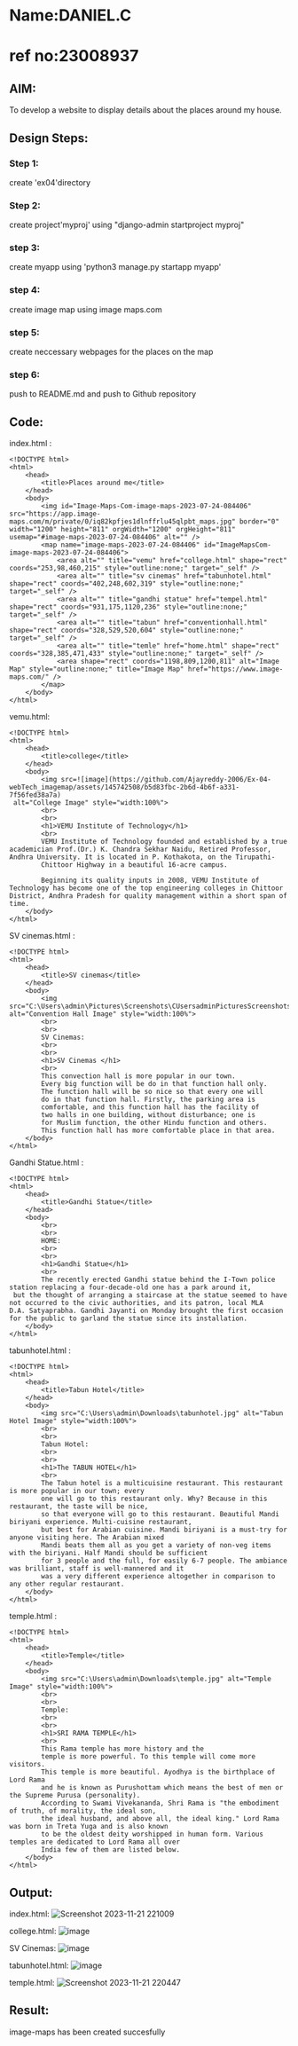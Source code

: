 # Name:DANIEL.C
# ref no:23008937
## AIM:
To develop a website to display details about the places around my house.

## Design Steps:

### Step 1:
create 'ex04'directory
### Step 2:
create project'myproj' using "django-admin startproject myproj"
### step 3:
create myapp using 'python3 manage.py startapp myapp'
### step 4:
create image map using image maps.com
### step 5:
create neccessary webpages for the places on the map
### step 6:
push to README.md and push to Github repository
## Code:
index.html :

```
<!DOCTYPE html>
<html>
    <head>
        <title>Places around me</title>
    </head> 
    <body>
        <img id="Image-Maps-Com-image-maps-2023-07-24-084406" src="https://app.image-maps.com/m/private/0/iq82kpfjes1dlnffrlu45qlpbt_maps.jpg" border="0" width="1200" height="811" orgWidth="1200" orgHeight="811" usemap="#image-maps-2023-07-24-084406" alt="" />
        <map name="image-maps-2023-07-24-084406" id="ImageMapsCom-image-maps-2023-07-24-084406">
            <area alt="" title="vemu" href="college.html" shape="rect" coords="253,98,460,215" style="outline:none;" target="_self" />
            <area alt="" title="sv cinemas" href="tabunhotel.html" shape="rect" coords="402,248,602,319" style="outline:none;" target="_self" />
            <area alt="" title="gandhi statue" href="tempel.html" shape="rect" coords="931,175,1120,236" style="outline:none;" target="_self" />
            <area alt="" title="tabun" href="conventionhall.html" shape="rect" coords="328,529,520,604" style="outline:none;" target="_self" />
            <area alt="" title="temle" href="home.html" shape="rect" coords="328,385,471,433" style="outline:none;" target="_self" />
            <area shape="rect" coords="1198,809,1200,811" alt="Image Map" style="outline:none;" title="Image Map" href="https://www.image-maps.com/" />
        </map>
    </body>
</html>
```
vemu.html:

```
<!DOCTYPE html>
<html>
    <head>
        <title>college</title>
    </head>  
    <body>
        <img src=![image](https://github.com/Ajayreddy-2006/Ex-04-webTech_imagemap/assets/145742508/b5d83fbc-2b6d-4b6f-a331-7f56fed38a7a)
 alt="College Image" style="width:100%">
        <br>
        <br>
        <h1>VEMU Institute of Technology</h1>
        <br>
        VEMU Institute of Technology founded and established by a true academician Prof.(Dr.) K. Chandra Sekhar Naidu, Retired Professor, Andhra University. It is located in P. Kothakota, on the Tirupathi- 
        Chittoor Highway in a beautiful 16-acre campus.

        Beginning its quality inputs in 2008, VEMU Institute of Technology has become one of the top engineering colleges in Chittoor District, Andhra Pradesh for quality management within a short span of time. 
    </body>  
</html>
```
SV cinemas.html :

```
<!DOCTYPE html>
<html>
    <head>
        <title>SV cinemas</title> 
    </head>  
    <body>
        <img src="C:\Users\admin\Pictures\Screenshots\CUsersadminPicturesScreenshots.png alt="Convention Hall Image" style="width:100%">
        <br>
        <br>
        SV Cinemas:
        <br>
        <br>
        <h1>SV Cinemas </h1>
        <br>
        This convection hall is more popular in our town.
        Every big function will be do in that function hall only.
        The function hall will be so nice so that every one will
        do in that function hall. Firstly, the parking area is
        comfortable, and this function hall has the facility of
        two halls in one building, without disturbance; one is
        for Muslim function, the other Hindu function and others.
        This function hall has more comfortable place in that area.
    </body>  
</html>
```
Gandhi Statue.html :
```
<!DOCTYPE html>
<html>
    <head>
        <title>Gandhi Statue</title> 
    </head>  
    <body>
        <br>
        <br>
        HOME:
        <br>
        <br>
        <h1>Gandhi Statue</h1>
        <br>
        The recently erected Gandhi statue behind the I-Town police station replacing a four-decade-old one has a park around it,
 but the thought of arranging a staircase at the statue seemed to have not occurred to the civic authorities, and its patron, local MLA
D.A. Satyaprabha. Gandhi Jayanti on Monday brought the first occasion for the public to garland the statue since its installation.
    </body>  
</html>
```
tabunhotel.html :
```
<!DOCTYPE html>
<html>
    <head>
        <title>Tabun Hotel</title> 
    </head>  
    <body>
        <img src="C:\Users\admin\Downloads\tabunhotel.jpg" alt="Tabun Hotel Image" style="width:100%">
        <br>
        <br>
        Tabun Hotel:
        <br>
        <br>
        <h1>The TABUN HOTEL</h1>
        <br>
        The Tabun hotel is a multicuisine restaurant. This restaurant is more popular in our town; every
        one will go to this restaurant only. Why? Because in this restaurant, the taste will be nice,
        so that everyone will go to this restaurant. Beautiful Mandi biriyani experience. Multi-cuisine restaurant,
        but best for Arabian cuisine. Mandi biriyani is a must-try for anyone visiting here. The Arabian mixed
        Mandi beats them all as you get a variety of non-veg items with the biriyani. Half Mandi should be sufficient
        for 3 people and the full, for easily 6-7 people. The ambiance was brilliant, staff is well-mannered and it
        was a very different experience altogether in comparison to any other regular restaurant.
    </body>  
</html>
```
temple.html :
```
<!DOCTYPE html>
<html>
    <head>
        <title>Temple</title> 
    </head>  
    <body>
        <img src="C:\Users\admin\Downloads\temple.jpg" alt="Temple Image" style="width:100%">
        <br>
        <br>
        Temple:
        <br>
        <br>
        <h1>SRI RAMA TEMPLE</h1>
        <br>
        This Rama temple has more history and the 
        temple is more powerful. To this temple will come more visitors.
        This temple is more beautiful. Ayodhya is the birthplace of Lord Rama
        and he is known as Purushottam which means the best of men or the Supreme Purusa (personality).
        According to Swami Vivekananda, Shri Rama is "the embodiment of truth, of morality, the ideal son,
        the ideal husband, and above all, the ideal king." Lord Rama was born in Treta Yuga and is also known
        to be the oldest deity worshipped in human form. Various temples are dedicated to Lord Rama all over
        India few of them are listed below.
    </body>  
</html>

```


## Output:
index.html:
![Screenshot 2023-11-21 221009](https://github.com/Ajayreddy-2006/Ex-04-webTech_imagemap/assets/145742508/ef8c6a84-7fc9-4b4e-a4ea-5ad444b8efea)

college.html:
![image](https://github.com/Ajayreddy-2006/Ex-04-webTech_imagemap/assets/145742508/a2c59a20-b09e-4f3f-be0c-3ff01fc5575e)


SV Cinemas:
![image](https://github.com/Ajayreddy-2006/Ex-04-webTech_imagemap/assets/145742508/583c84c4-c55f-45f7-bf42-95e334513d29)


tabunhotel.html:
![image](https://github.com/Ajayreddy-2006/Ex-04-webTech_imagemap/assets/145742508/5ed0b875-4e0e-481e-9d6b-b5bce39ae173)

temple.html:
![Screenshot 2023-11-21 220447](https://github.com/Ajayreddy-2006/Ex-04-webTech_imagemap/assets/145742508/a3c4f463-38cd-45e5-9517-f9a1ce7ae99f)

## Result:
image-maps has been created succesfully
